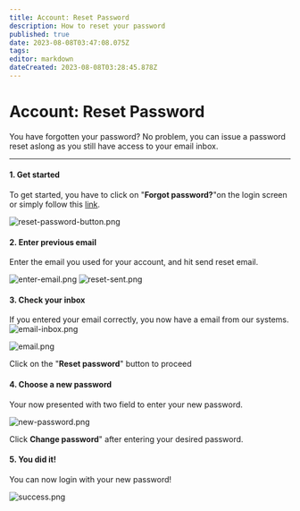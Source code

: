 ```yaml
---
title: Account: Reset Password
description: How to reset your password
published: true
date: 2023-08-08T03:47:08.075Z
tags: 
editor: markdown
dateCreated: 2023-08-08T03:28:45.878Z
---
```


# Account: Reset Password
You have forgotten your password? No problem, you can issue a password reset aslong as you still have access to your email inbox.

---

#### 1. Get started

To get started, you have to click on "**Forgot password?**"on the login screen or simply follow this [link](https://shocklink.net/#/account/password/reset).

![reset-password-button.png](reset-password/reset-password-button.png)

#### 2. Enter previous email

Enter the email you used for your account, and hit send reset email.

![enter-email.png](reset-password/enter-email.png) ![reset-sent.png](reset-password/reset-sent.png)

#### 3. Check your inbox

If you entered your email correctly, you now have a email from our systems.
![email-inbox.png](reset-password/email-inbox.png)

![email.png](reset-password/email.png)

Click on the "**Reset password**" button to proceed

#### 4. Choose a new password

Your now presented with two field to enter your new password.

![new-password.png](reset-password/new-password.png)

Click **Change password**" after entering your desired password.

#### 5. You did it!

You can now login with your new password!

![success.png](reset-password/success.png)